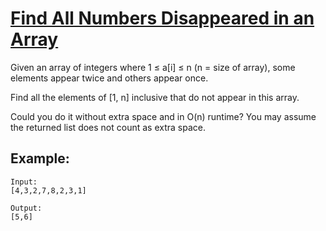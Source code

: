 [Find All Numbers Disappeared in an Array](https://leetcode.com/problems/find-all-numbers-disappeared-in-an-array/)
==========================================

Given an array of integers where 1 ≤ a[i] ≤ n (n = size of array),
some elements appear twice and others appear once.

Find all the elements of [1, n] inclusive that do not appear in this array.

Could you do it without extra space and in O(n) runtime? You may
assume the returned list does not count as extra space.

Example:
--------
```
Input:
[4,3,2,7,8,2,3,1]

Output:
[5,6]
```
